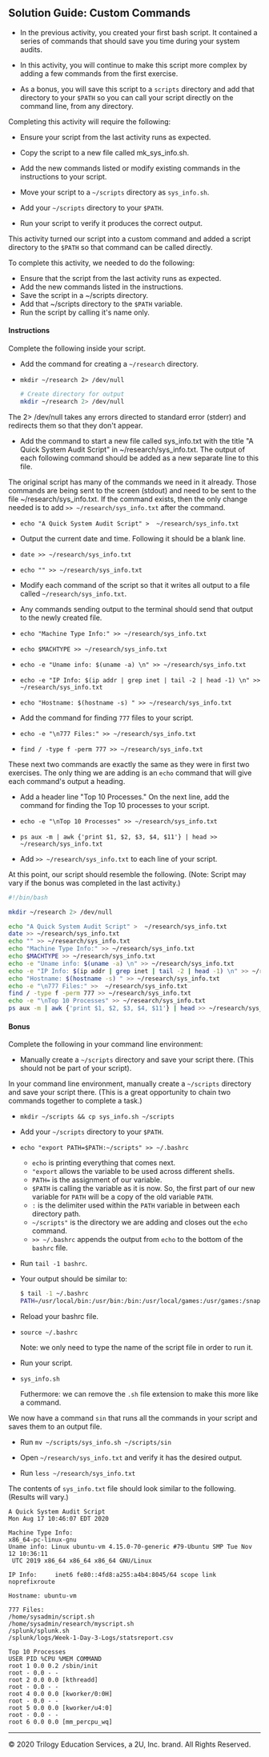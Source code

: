 ## Solution Guide: Custom Commands

- In the previous activity, you created your first bash script. It contained a series of commands that should save you time during your system audits.

- In this activity, you will continue to make this script more complex by adding a few commands from the first exercise.

- As a bonus, you will save this script to a `scripts` directory and add that directory to your `$PATH` so you can call your script directly on the command line, from any directory.

Completing this activity will require the following:

- Ensure your script from the last activity runs as expected.

- Copy the script to a new file called mk_sys_info.sh.

- Add the new commands listed or modify existing commands in the instructions to your script.

- Move your script to a `~/scripts` directory as `sys_info.sh`.

- Add your `~/scripts` directory to your `$PATH`.

- Run your script to verify it produces the correct output.

This activity turned our script into a custom command and added a script directory to the `$PATH` so that command can be called directly.

To complete this activity, we needed to do the following:

- Ensure that the script from the last activity runs as expected.
- Add the new commands listed in the instructions.
- Save the script in a ~/scripts directory.
- Add that ~/scripts directory to the `$PATH` variable.
- Run the script by calling it's name only.


#### Instructions

Complete the following inside your script.

- Add the command for creating a `~/research` directory.

- `mkdir ~/research 2> /dev/null`
    ```bash
    # Create directory for output
    mkdir ~/research 2> /dev/null
    ```

The 2> /dev/null takes any errors directed to standard error (stderr) and redirects them so that they don't appear.

- Add the command to start a new file called sys_info.txt with the title "A Quick System Audit Script" in ~/research/sys_info.txt.  The output of each following command should be added as a new separate line to this file.

The original script has many of the commands we need in it already.  Those commands are being sent to the screen (stdout) and need to be sent to the file ~/research/sys_info.txt.  If the command exists, then the only change needed is to add `>> ~/research/sys_info.txt` after the command.

- `echo "A Quick System Audit Script" >  ~/research/sys_info.txt`

- Output the current date and time.  Following it should be a blank line.

- `date >> ~/research/sys_info.txt`
- `echo "" >> ~/research/sys_info.txt`

- Modify each command of the script so that it writes all output to a file called `~/research/sys_info.txt`.

- Any commands sending output to the terminal should send that output to the newly created file.
- `echo "Machine Type Info:" >> ~/research/sys_info.txt`
- `echo $MACHTYPE >> ~/research/sys_info.txt`
- `echo -e "Uname info: $(uname -a) \n" >> ~/research/sys_info.txt`
- `echo -e "IP Info: $(ip addr | grep inet | tail -2 | head -1) \n" >> ~/research/sys_info.txt`
- `echo "Hostname: $(hostname -s) " >> ~/research/sys_info.txt`

- Add the command for finding `777` files to your script.

- `echo -e "\n777 Files:" >> ~/research/sys_info.txt`

- `find / -type f -perm 777 >> ~/research/sys_info.txt`

These next two commands are exactly the same as they were in first two exercises. The only thing we are adding is an `echo` command that will give each command's output a heading.

- Add a header line "Top 10 Processes."  On the next line, add the command for finding the Top 10 processes to your script.

- `echo -e "\nTop 10 Processes" >> ~/research/sys_info.txt`
- `ps aux -m | awk {'print $1, $2, $3, $4, $11'} | head >> ~/research/sys_info.txt`


- Add `>> ~/research/sys_info.txt` to each line of your script.

At this point, our script should resemble the following. (Note: Script may vary if the bonus was completed in the last activity.)

```bash
#!/bin/bash

mkdir ~/research 2> /dev/null

echo "A Quick System Audit Script" >  ~/research/sys_info.txt
date >> ~/research/sys_info.txt
echo "" >> ~/research/sys_info.txt
echo "Machine Type Info:" >> ~/research/sys_info.txt
echo $MACHTYPE >> ~/research/sys_info.txt
echo -e "Uname info: $(uname -a) \n" >> ~/research/sys_info.txt
echo -e "IP Info: $(ip addr | grep inet | tail -2 | head -1) \n" >> ~/research/sys_info.txt
echo "Hostname: $(hostname -s) " >> ~/research/sys_info.txt
echo -e "\n777 Files:" >>  ~/research/sys_info.txt
find / -type f -perm 777 >> ~/research/sys_info.txt
echo -e "\nTop 10 Processes" >> ~/research/sys_info.txt
ps aux -m | awk {'print $1, $2, $3, $4, $11'} | head >> ~/research/sys_info.txt

```

#### Bonus

Complete the following in your command line environment:

- Manually create a `~/scripts` directory and save your script there. (This should not be part of your script).

In your command line environment, manually create a `~/scripts` directory and save your script there. (This is a great opportunity to chain two commands together to complete a task.)

- `mkdir ~/scripts && cp sys_info.sh ~/scripts`

- Add your `~/scripts` directory to your `$PATH`.

- `echo "export PATH=$PATH:~/scripts" >> ~/.bashrc`

    - `echo` is printing everything that comes next.
    - `"export` allows the variable to be used across different shells.
    - `PATH=` is the assignment of our variable.
    - `$PATH` is calling the variable as it is now. So, the first part of our new variable for `PATH` will be a copy of the old variable `PATH`.
    - `:` is the delimiter used within the `PATH` variable in between each directory path.
    - `~/scripts"` is the directory we are adding and closes out the `echo` command.
    - `>> ~/.bashrc` appends the output from `echo` to the bottom of the `bashrc` file.

- Run `tail -1 bashrc`.

- Your output should be similar to:

    ```bash
    $ tail -1 ~/.bashrc
    PATH=/usr/local/bin:/usr/bin:/bin:/usr/local/games:/usr/games:/snap/bin:/usr/local/lib/python3.7/site-packages/:/home/user/.local/bin:/home/user/scripts
    ```

- Reload your bashrc file.

-  `source ~/.bashrc`

    Note: we only need to type the name of the script file in order to run it.

- Run your script.

-  `sys_info.sh`

    Futhermore: we can remove the `.sh` file extension to make this more like a command.

We now have a command `sin` that runs all the commands in your script and saves them to an output file.

- Run `mv ~/scripts/sys_info.sh ~/scripts/sin`

- Open `~/research/sys_info.txt` and verify it has the desired output.

- Run `less ~/research/sys_info.txt`


The contents of `sys_info.txt` file should look similar to the following. (Results will vary.)

```
A Quick System Audit Script
Mon Aug 17 10:46:07 EDT 2020

Machine Type Info:
x86_64-pc-linux-gnu
Uname info: Linux ubuntu-vm 4.15.0-70-generic #79-Ubuntu SMP Tue Nov 12 10:36:11
 UTC 2019 x86_64 x86_64 x86_64 GNU/Linux 

IP Info:     inet6 fe80::4fd8:a255:a4b4:8045/64 scope link noprefixroute 

Hostname: ubuntu-vm 

777 Files:
/home/sysadmin/script.sh
/home/sysadmin/research/myscript.sh
/splunk/splunk.sh
/splunk/logs/Week-1-Day-3-Logs/statsreport.csv

Top 10 Processes
USER PID %CPU %MEM COMMAND
root 1 0.0 0.2 /sbin/init
root - 0.0 - -
root 2 0.0 0.0 [kthreadd]
root - 0.0 - -
root 4 0.0 0.0 [kworker/0:0H]
root - 0.0 - -
root 5 0.0 0.0 [kworker/u4:0]
root - 0.0 - -
root 6 0.0 0.0 [mm_percpu_wq]
```

---
© 2020 Trilogy Education Services, a 2U, Inc. brand. All Rights Reserved.    

